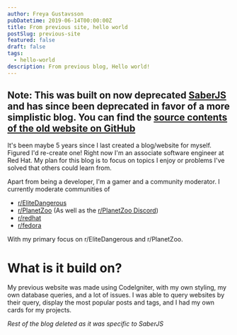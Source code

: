 ```yaml
---
author: Freya Gustavsson
pubDatetime: 2019-06-14T00:00:00Z
title: From previous site, hello world
postSlug: previous-site
featured: false
draft: false
tags:
  - hello-world
description: From previous blog, Hello world!
---
```


## **Note:** This was built on now deprecated [SaberJS](https://github.com/saberland) and has since been deprecated in favor of a more simplistic blog. You can find the [source contents of the old website on GitHub](https://github.com/SpyTec/spytec-saber-website)

It's been maybe 5 years since I last created a blog/website for myself. Figured I'd re-create one! Right now I'm an associate software engineer at Red Hat. My plan for this blog is to focus on topics I enjoy or problems I've solved that others could learn from.

Apart from being a developer, I'm a gamer and a community moderator. I currently moderate communities of

- [r/EliteDangerous](https://www.reddit.com/r/EliteDangerous)
- [r/PlanetZoo](https://www.reddit.com/r/PlanetZoo) (As well as the [r/PlanetZoo Discord](https://discord.gg/vAkVsak))
- [r/redhat](https://www.reddit.com/r/redhat)
- [r/fedora](https://www.reddit.com/r/fedora)

With my primary focus on r/EliteDangerous and r/PlanetZoo.

# What is it build on?

My previous website was made using CodeIgniter, with my own styling, my own database queries, and a lot of issues. I was able to query websites by their query, display the most popular posts and tags, and I had my own cards for my projects.

_Rest of the blog deleted as it was specific to SaberJS_
